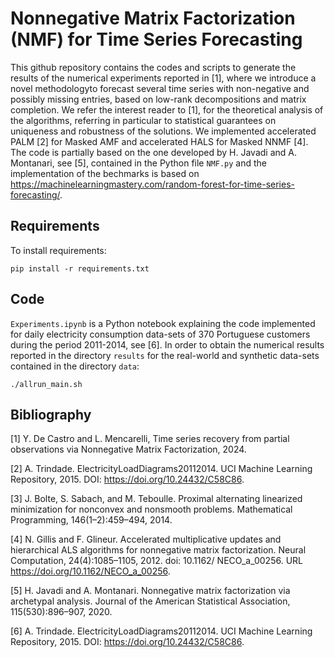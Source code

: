 # Nonnegative Matrix Factorization (NMF) for Time Series Forecasting

This github repository contains the codes and scripts to generate the results of the numerical experiments reported in [1], where we introduce a novel methodologyto forecast several time series with non-negative and possibly missing entries, based on low-rank decompositions and matrix completion. We refer the interest reader to [1], for the theoretical analysis of the algorithms, referring in particular to statistical guarantees on uniqueness and robustness of the solutions. We implemented accelerated PALM [2] for Masked AMF and accelerated HALS for Masked NNMF [4]. The code is partially based on the one developed by H. Javadi and A. Montanari, see [5], contained in the Python file ``NMF.py`` and the implementation of the bechmarks is based on https://machinelearningmastery.com/random-forest-for-time-series-forecasting/. 

## Requirements

To install requirements:

```
pip install -r requirements.txt
```

## Code

``Experiments.ipynb`` is a Python notebook explaining the code implemented for daily electricity consumption data-sets of 370 Portuguese customers during the period 2011-2014, see [6]. In order to obtain the numerical results reported in the directory ``results`` for the real-world and synthetic data-sets contained in the directory ``data``: 

```
./allrun_main.sh
```

## Bibliography

[1] Y. De Castro and L. Mencarelli, Time series recovery from partial observations via Nonnegative Matrix Factorization, 2024.

[2] A. Trindade. ElectricityLoadDiagrams20112014. UCI Machine Learning Repository, 2015. DOI: https://doi.org/10.24432/C58C86.

[3] J. Bolte, S. Sabach, and M. Teboulle. Proximal alternating linearized minimization for nonconvex and nonsmooth problems. Mathematical Programming, 146(1–2):459–494, 2014.

[4] N. Gillis and F. Glineur. Accelerated multiplicative updates and hierarchical ALS algorithms for nonnegative matrix factorization. Neural Computation, 24(4):1085–1105, 2012. doi: 10.1162/ NECO\_a\_00256. URL https://doi.org/10.1162/NECO_a_00256.

[5] H. Javadi and A. Montanari. Nonnegative matrix factorization via archetypal analysis. Journal of the American Statistical Association, 115(530):896–907, 2020.

[6] A. Trindade. ElectricityLoadDiagrams20112014. UCI Machine Learning Repository, 2015. DOI: https://doi.org/10.24432/C58C86.

